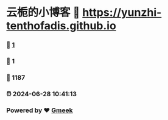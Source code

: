 # 云栀的小博客 :link: https://yunzhi-tenthofadis.github.io 
### :page_facing_up: [1](https://yunzhi-tenthofadis.github.io/tag.html) 
### :speech_balloon: 1 
### :hibiscus: 1187 
### :alarm_clock: 2024-06-28 10:41:13 
### Powered by :heart: [Gmeek](https://github.com/Meekdai/Gmeek)
